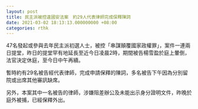 ```yaml
---
layout: post
title: 民主派被控違國安法案　約29人代表律師完成保釋陳詞
date: 2021-03-02 18:13:13.000000000 +08:00
categories: rthk
---
```


47名發起或參與去年民主派初選人士，被控「串謀顛覆國家政權罪」，案件一連兩日提堂，昨日的提堂罕有地延長至近今日凌晨2時，期間被告楊雪盈於庭上暈倒，法官決定休庭，至今日中午再續。

暫時約有29名被告經代表律師，完成申請保釋的陳詞，多名被告下午因為分別留院或出席其他審訊缺席。

另外，本案其中一名被告的律師，涉嫌阻差辦公及未能出示身分證明文件，昨晚於庭外被捕，已經保釋外出。
